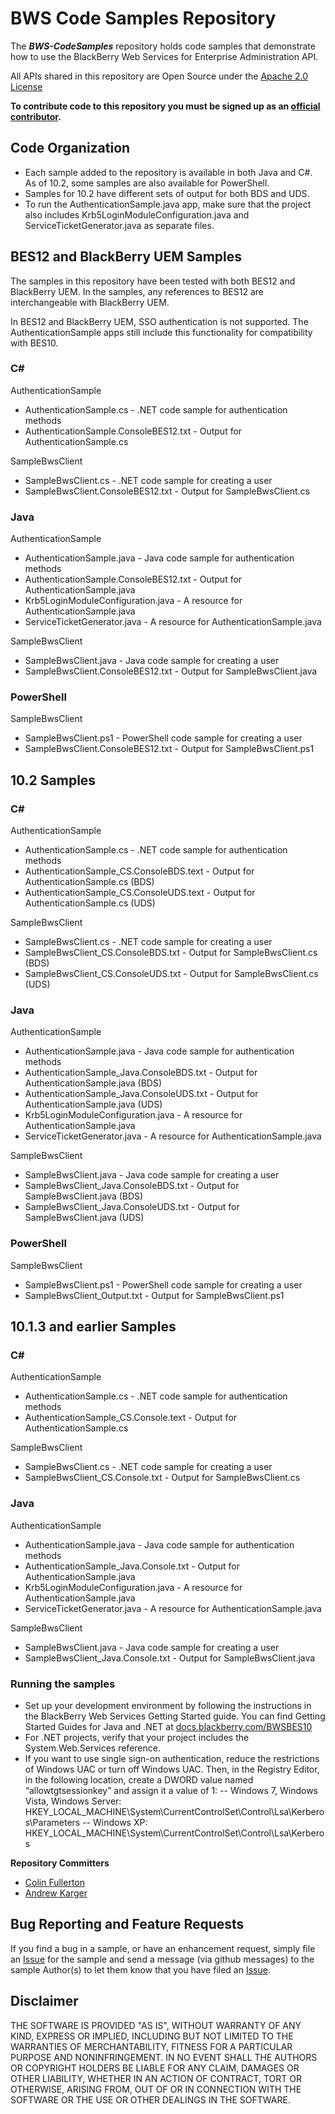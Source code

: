 # BWS Code Samples Repository 

The _**BWS-CodeSamples**_ repository holds code samples that demonstrate how to use the BlackBerry Web Services for Enterprise Administration API.

All APIs shared in this repository are Open Source under the  [Apache 2.0 License](http://www.apache.org/licenses/LICENSE-2.0.html)

**To contribute code to this repository you must be signed up as an [official contributor](http://blackberry.github.com/howToContribute.html).**

## Code Organization

- Each sample added to the repository is available in both Java and C#. As of 10.2, some samples are also available for PowerShell.
- Samples for 10.2 have different sets of output for both BDS and UDS.
- To run the AuthenticationSample.java app, make sure that the project also includes Krb5LoginModuleConfiguration.java and ServiceTicketGenerator.java as separate files.

## BES12 and BlackBerry UEM Samples
The samples in this repository have been tested with both BES12 and BlackBerry UEM. In the samples, any references to BES12 are interchangeable with BlackBerry UEM.

In BES12 and BlackBerry UEM, SSO authentication is not supported. The AuthenticationSample apps still include this functionality for compatibility with BES10.

### C&#35;

AuthenticationSample
 - AuthenticationSample.cs - .NET code sample for authentication methods
 - AuthenticationSample.ConsoleBES12.txt - Output for AuthenticationSample.cs
 
SampleBwsClient
 - SampleBwsClient.cs - .NET code sample for creating a user
 - SampleBwsClient.ConsoleBES12.txt - Output for SampleBwsClient.cs

### Java 

AuthenticationSample
 - AuthenticationSample.java - Java code sample for authentication methods
 - AuthenticationSample.ConsoleBES12.txt - Output for AuthenticationSample.java
 - Krb5LoginModuleConfiguration.java - A resource for AuthenticationSample.java
 - ServiceTicketGenerator.java - A resource for AuthenticationSample.java
 
SampleBwsClient
 - SampleBwsClient.java - Java code sample for creating a user
 - SampleBwsClient.ConsoleBES12.txt - Output for SampleBwsClient.java

### PowerShell

SampleBwsClient
 - SampleBwsClient.ps1 - PowerShell code sample for creating a user
 - SampleBwsClient.ConsoleBES12.txt - Output for SampleBwsClient.ps1
 

## 10.2 Samples

### C&#35;

AuthenticationSample
 - AuthenticationSample.cs - .NET code sample for authentication methods
 - AuthenticationSample_CS.ConsoleBDS.text - Output for AuthenticationSample.cs (BDS)
 - AuthenticationSample_CS.ConsoleUDS.text - Output for AuthenticationSample.cs (UDS)
 
SampleBwsClient
 - SampleBwsClient.cs - .NET code sample for creating a user
 - SampleBwsClient_CS.ConsoleBDS.txt - Output for SampleBwsClient.cs (BDS)
 - SampleBwsClient_CS.ConsoleUDS.txt - Output for SampleBwsClient.cs (UDS)

### Java 

AuthenticationSample
 - AuthenticationSample.java - Java code sample for authentication methods
 - AuthenticationSample_Java.ConsoleBDS.txt - Output for AuthenticationSample.java (BDS)
 - AuthenticationSample_Java.ConsoleUDS.txt - Output for AuthenticationSample.java (UDS)
 - Krb5LoginModuleConfiguration.java - A resource for AuthenticationSample.java
 - ServiceTicketGenerator.java - A resource for AuthenticationSample.java
 
SampleBwsClient
 - SampleBwsClient.java - Java code sample for creating a user
 - SampleBwsClient_Java.ConsoleBDS.txt - Output for SampleBwsClient.java (BDS)
 - SampleBwsClient_Java.ConsoleUDS.txt - Output for SampleBwsClient.java (UDS)

### PowerShell

SampleBwsClient
 - SampleBwsClient.ps1 - PowerShell code sample for creating a user
 - SampleBwsClient_Output.txt - Output for SampleBwsClient.ps1

## 10.1.3 and earlier Samples

### C&#35;

AuthenticationSample
 - AuthenticationSample.cs - .NET code sample for authentication methods
 - AuthenticationSample_CS.Console.text - Output for AuthenticationSample.cs
 
SampleBwsClient
 - SampleBwsClient.cs - .NET code sample for creating a user
 - SampleBwsClient_CS.Console.txt - Output for SampleBwsClient.cs
 
### Java

AuthenticationSample
 - AuthenticationSample.java - Java code sample for authentication methods
 - AuthenticationSample_Java.Console.txt - Output for AuthenticationSample.java
 - Krb5LoginModuleConfiguration.java - A resource for AuthenticationSample.java
 - ServiceTicketGenerator.java - A resource for AuthenticationSample.java

SampleBwsClient
 - SampleBwsClient.java - Java code sample for creating a user
 - SampleBwsClient_Java.Console.txt - Output for SampleBwsClient.java

### Running the samples

 - Set up your development environment by following the instructions in the BlackBerry Web Services Getting Started guide. You can find Getting Started Guides for Java and .NET at <a href="http://docs.blackberry.com/en/admin/subcategories/?userType=2&category=BlackBerry+Web+Services&subCategory=BlackBerry+Web+Services+for+BlackBerry+Enterprise+Service+10">docs.blackberry.com/BWSBES10</a>
 - For .NET projects, verify that your project includes the System.Web.Services reference.
 - If you want to use single sign-on authentication, reduce the restrictions of Windows UAC or turn off Windows UAC. Then, in the Registry Editor, in the following location, create a DWORD value named “allowtgtsessionkey” and assign it a value of 1:
 -- Windows 7, Windows Vista, Windows Server: HKEY_LOCAL_MACHINE\System\CurrentControlSet\Control\Lsa\Kerberos\Parameters
 -- Windows XP: HKEY_LOCAL_MACHINE\System\CurrentControlSet\Control\Lsa\Kerberos

 
**Repository Committers** 

* [Colin Fullerton](https://github.com/cfullerton123)
* [Andrew Karger](https://github.com/akarger)

## Bug Reporting and Feature Requests

If you find a bug in a sample, or have an enhancement request, simply file an [Issue](https://github.com/blackberry/BWS-Samples/issues) for the sample and send a message (via github messages) to the sample Author(s) to let them know that you have filed an [Issue](https://github.com/blackberry/BWS-Samples/issues).

## Disclaimer

THE SOFTWARE IS PROVIDED "AS IS", WITHOUT WARRANTY OF ANY KIND, EXPRESS OR IMPLIED, INCLUDING BUT NOT LIMITED TO THE WARRANTIES OF MERCHANTABILITY, FITNESS FOR A PARTICULAR PURPOSE AND NONINFRINGEMENT. IN NO EVENT SHALL THE AUTHORS OR COPYRIGHT HOLDERS BE LIABLE FOR ANY CLAIM, DAMAGES OR OTHER LIABILITY, WHETHER IN AN ACTION OF CONTRACT, TORT OR OTHERWISE, ARISING FROM, OUT OF OR IN CONNECTION WITH THE SOFTWARE OR THE USE OR OTHER DEALINGS IN THE SOFTWARE.

